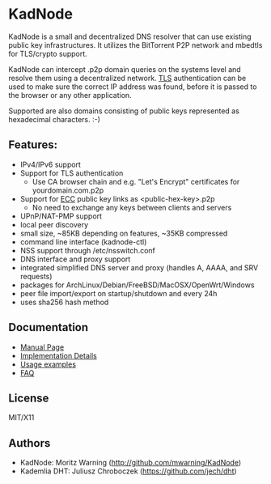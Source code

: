 # KadNode

KadNode is a small and decentralized DNS resolver that can use existing public key infrastructures. It utilizes the BitTorrent P2P network and mbedtls for TLS/crypto support.

KadNode can intercept .p2p domain queries on the systems level and resolve them using a decentralized network. [TLS](https://de.wikipedia.org/wiki/Transport_Layer_Security) authentication can be used to make sure the correct IP address was found, before it is passed to the browser or any other application.

Supported are also domains consisting of public keys represented as hexadecimal characters. :-)

## Features:

* IPv4/IPv6 support
* Support for TLS authentication
  * Use CA browser chain and e.g. "Let's Encrypt" certificates for yourdomain.com.p2p
* Support for [ECC](https://en.wikipedia.org/wiki/Elliptic-curve_cryptography) public key links as \<public-hex-key\>.p2p
  * No need to exchange any keys between clients and servers
* UPnP/NAT-PMP support
* local peer discovery
* small size, ~85KB depending on features, ~35KB compressed
* command line interface (kadnode-ctl)
* NSS support through /etc/nsswitch.conf
* DNS interface and proxy support
* integrated simplified DNS server and proxy (handles A, AAAA, and SRV requests)
* packages for ArchLinux/Debian/FreeBSD/MacOSX/OpenWrt/Windows
* peer file import/export on startup/shutdown and every 24h
* uses sha256 hash method

## Documentation

- [Manual Page](misc/manpage.md)
- [Implementation Details](misc/implementation.md)
- [Usage examples](misc/examples.md)
- [FAQ](misc/faq.md)

## License

  MIT/X11

## Authors

  * KadNode: Moritz Warning (http://github.com/mwarning/KadNode)
  * Kademlia DHT: Juliusz Chroboczek (https://github.com/jech/dht)
